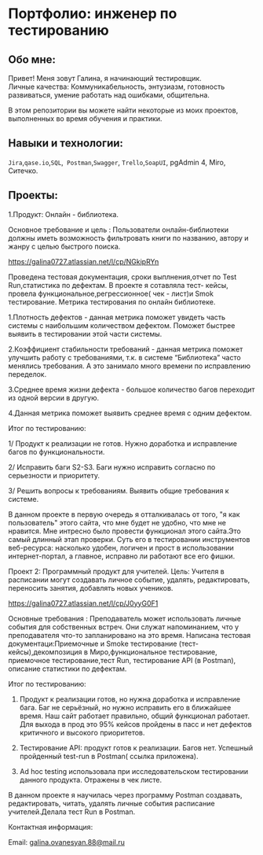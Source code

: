 # Портфолио: инженер по тестированию
## Обо мне: 
Привет! Меня зовут Галина, я начинающий тестировщик. <br>
Личные качества: Коммуникабельность, энтузиазм, готовность развиваться, умение работать над ошибками, общительна.

В этом репозитории вы можете найти некоторые из моих проектов, выполненных во время обучения и практики.
<br>
## Навыки и технологии:
``Jira``,``qase.io``,``SQL``,`` Postman``,``Swagger``, ``Trello``,``SoapUI``, pgAdmin 4, Miro, Ситечко.


## Проекты:
1.Продукт: Онлайн - библиотека.



Основное требование и цель : Пользователи онлайн-библиотеки должны иметь возможность фильтровать книги по названию, автору и жанру с целью быстрого поиска.


https://galina0727.atlassian.net/l/cp/NGkipRYn


Проведена тестовая документация, сроки выплнения,отчет по Test Run,статистика по дефектам.
В проекте я сотавляла тест- кейсы, провела функциональное,регрессионное( чек - лист)и Smok тестирование.
Метрика тестирования по онлайн библиотеке.

1.Плотность дефектов - данная метрика поможет увидеть часть системы с наибольшим количеством дефектом. Поможет быстрее выявить в тестировании  этой части системы.

2.Коэффициент стабильности требований -  данная метрика поможет улучшить работу с требованиями, т.к. в системе “Библиотека” часто менялись требования. А это занимало много времени по исправлению переделок.

3.Среднее время жизни дефекта - большое количество багов переходит из одной версии в другую.

4.Данная метрика поможет выявить среднее время с одним дефектом.


Итог по тестированию:
 
1/ Продукт к реализации не готов. Нужно доработка и исправление багов по функциональности.

2/ Исправить баги S2-S3. Баги нужно исправить согласно по серьезности и приоритету.

3/ Решить вопросы к требованиям. Выявить общие требования к системе.

В данном проекте в первую очередь я отталкивалась от того, "я как пользователь" этого сайта, что мне будет не удобно, что мне не нравится.
Мне интресно было провести функционал этого сайта.Это самый длинный этап проверки. Суть его в тестировании инструментов веб-ресурса: насколько удобен, логичен и прост в использовании интернет-портал, а главное, исправно ли работают все его фишки.


Проект 2: 
Программный продукт для учителей.
Цель: Учителя в расписании могут создавать личное событие, удалять, редактировать, переносить занятия, добавлять новых учеников. 

https://galina0727.atlassian.net/l/cp/J0yyG0F1

Основные требования : Преподаватель может использовать личные события для собственных встреч. Они служат напоминанием, что у преподавателя что-то запланировано на это время.
Написана тестовая документаци:Приемочные и Smoke тестирование (тест-кейсы),декомпозиция в Миро,функциональное тестирование, приемочное тестирование,тест Run, тестирование API (в Postman), описание статистики по дефектам.

Итог по тестированию:

1. Продукт к реализации готов, но нужна доработка и исправление бага. Баг не серьёзный, но нужно исправить его в ближайшее время. Наш сайт работает правильно, общий функционал работает. Для выхода в прод это 95% кейсов пройдены в пасс и нет дефектов критичного и высокого приоритетов.

2. Тестирование API: продукт готов к реализации. Багов нет. Успешный пройденный test-run в Postman( ссылка  приложена).
3. Ad hoc testing использовала при исследовательском тестировании данного продукта. Отражены в чек листе. 

В данном проекте я научилась через программу Postman создавать, редактировать, читать, удалять личные события расписание учителей.Делала тест Run в Postman.






Контактная информация:

Email: galina.ovanesyan.88@mail.ru
